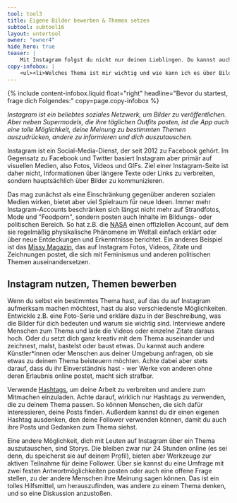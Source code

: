```yaml
---
tool: tool3
title: Eigene Bilder bewerben & Themen setzen
subtool: subtool16
layout: untertool
owner: "owner4"
hide_hero: true
teaser: |
    Mit Instagram folgst du nicht nur deinen Lieblingen. Du kannst auch selbst aktiv werden und dich für dir wichtige Themen einsetzen.
copy-infobox: |
    <ul><li>Welches Thema ist mir wichtig und wie kann ich es über Bilder transportieren?</li><li>Wie kann ich das Thema in eine Geschichte verpacken und welche Kameraeinstellungen bringen den Zuschauer am besten an dieses heran?</li></ul>
---
```

{% include content-infobox.liquid float="right" headline="Bevor du startest, frage dich Folgendes:" copy=page.copy-infobox %}

*Instagram ist ein beliebtes soziales Netzwerk, um Bilder zu veröffentlichen. Aber neben Supermodels, die ihre täglichen Outfits posten, ist die App auch eine tolle Möglichkeit, deine Meinung zu bestimmten Themen auszudrücken, andere zu informieren und dich auszutauschen.*

Instagram ist ein Social-Media-Dienst, der seit 2012 zu Facebook gehört. Im Gegensatz zu Facebook und Twitter basiert Instagram aber primär auf visuellen Medien, also Fotos, Videos und GIFs. Ziel einer Instagram-Seite ist daher nicht, Informationen über längere Texte oder Links zu verbreiten, sondern hauptsächlich über Bilder zu kommunizieren.

Das mag zunächst als eine Einschränkung gegenüber anderen sozialen Medien wirken, bietet aber viel Spielraum für neue Ideen. Immer mehr Instagram-Accounts beschränken sich längst nicht mehr auf Strandfotos, Mode und "Foodporn", sondern posten auch Inhalte im Bildungs- oder politischen Bereich. So hat z.B. die [NASA](https://www.instagram.com/nasa/?hl=de) einen offiziellen Account, auf dem sie regelmäßig physikalische Phänomene im Weltall einfach erklärt oder über neue Entdeckungen und Erkenntnisse berichtet. Ein anderes Beispiel ist das [Missy Magazin](https://www.instagram.com/missymagazine/), das auf Instagram Fotos, Videos, Zitate und Zeichnungen postet, die sich mit Feminismus und anderen politischen Themen auseinandersetzen.

## Instagram nutzen, Themen bewerben
Wenn du selbst ein bestimmtes Thema hast, auf das du auf Instagram aufmerksam machen möchtest, hast du also verschiedenste Möglichkeiten. Entwickle z.B. eine Foto-Serie und erkläre dazu in der Beschreibung, was die Bilder für dich bedeuten und warum sie wichtig sind. Interviewe andere Menschen zum Thema und lade die Videos oder einzelne Zitate daraus hoch. Oder du setzt dich ganz kreativ mit dem Thema auseinander und zeichnest, malst, bastelst oder baust etwas. Du kannst auch andere Künstler\*innen oder Menschen aus deiner Umgebung anfragen, ob sie etwas zu deinem Thema beisteuern möchten. Achte dabei aber stets darauf, dass du ihr Einverständnis hast - wer Werke von anderen ohne deren Erlaubnis online postet, macht sich strafbar.

Verwende [Hashtags](https://de.wikipedia.org/wiki/Hashtag), um deine Arbeit zu verbreiten und andere zum Mitmachen einzuladen. Achte darauf, wirklich nur Hashtags zu verwenden, die zu deinem Thema passen. So können Menschen, die sich dafür interessieren, deine Posts finden. Außerdem kannst du dir einen eigenen Hashtag ausdenken, den deine Follower verwenden können, damit du auch ihre Posts und Gedanken zum Thema siehst.

Eine andere Möglichkeit, dich mit Leuten auf Instagram über ein Thema auszutauschen, sind Storys. Die bleiben zwar nur 24 Stunden online (es sei denn, du speicherst sie auf deinem Profil), bieten aber Werkzeuge zur aktiven Teilnahme für deine Follower. Über sie kannst du eine Umfrage mit zwei festen Antwortmöglichkeiten posten oder auch eine offene Frage stellen, zu der andere Menschen ihre Meinung sagen können. Das ist ein tolles Hilfsmittel, um herauszufinden, was andere zu einem Thema denken, und so eine Diskussion anzustoßen.
